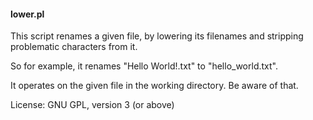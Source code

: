 #### lower.pl

This script renames a given file, by lowering its filenames and stripping problematic characters from it.

So for example, it renames "Hello World!.txt" to "hello_world.txt".

It operates on the given file in the working directory. Be aware of that.

License: GNU GPL, version 3 (or above)
